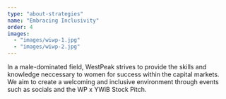 ```yaml
---
type: "about-strategies"
name: "Embracing Inclusivity"
order: 4
images:
  - "images/wiwp-1.jpg"
  - "images/wiwp-2.jpg"
---
```


In a male-dominated field, WestPeak strives to provide the skills and knowledge neccessary to women for success within the capital markets.
We aim to create a welcoming and inclusive environment through events such as socials and the WP x YWiB Stock Pitch.
